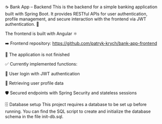 ☕ Bank App – Backend
This is the backend for a simple banking application built with Spring Boot. It provides RESTful APIs for user authentication, profile management, and secure interaction with the frontend via JWT authentication. 🔐

The frontend is built with Angular ⚛️

➡️ Frontend repository: https://github.com/patryk-krych/bank-app-frontend

🚧 The application is not finished

✅ Currently implemented functions:

🔑 User login with JWT authentication

👤 Retrieving user profile data

🛡️ Secured endpoints with Spring Security and stateless sessions

🗄️ Database setup
This project requires a database to be set up before running. You can find the SQL script to create and initialize 
the database schema in the file init-db.sql.


